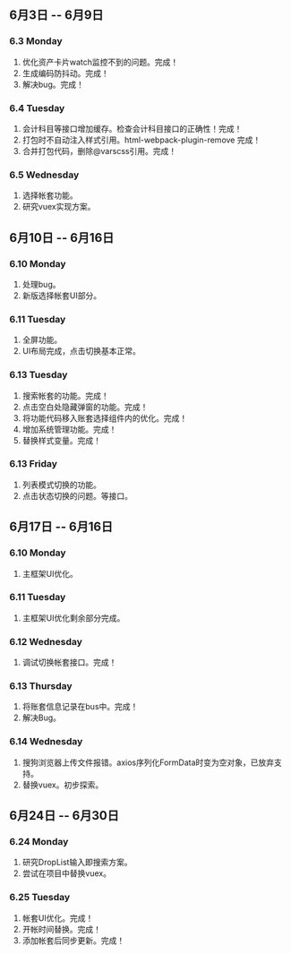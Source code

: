 ## 6月3日 -- 6月9日

### 6.3 Monday
1. 优化资产卡片watch监控不到的问题。完成！
2. 生成编码防抖动。完成！
3. 解决bug。完成！

### 6.4 Tuesday
1. 会计科目等接口增加缓存。检查会计科目接口的正确性！完成！
2. 打包时不自动注入样式引用。html-webpack-plugin-remove 完成！
3. 合并打包代码，删除@varscss引用。完成！

### 6.5 Wednesday
1. 选择帐套功能。
2. 研究vuex实现方案。

## 6月10日 -- 6月16日

### 6.10 Monday
1. 处理bug。
2. 新版选择帐套UI部分。

### 6.11 Tuesday
1. 全屏功能。
2. UI布局完成，点击切换基本正常。

### 6.13 Tuesday
1. 搜索帐套的功能。完成！
2. 点击空白处隐藏弹窗的功能。完成！
3. 将功能代码移入账套选择组件内的优化。完成！
4. 增加系统管理功能。完成！
5. 替换样式变量。完成！

### 6.13 Friday
1. 列表模式切换的功能。
2. 点击状态切换的问题。等接口。

## 6月17日 -- 6月16日

### 6.10 Monday
1. 主框架UI优化。

### 6.11 Tuesday
1. 主框架UI优化剩余部分完成。

### 6.12 Wednesday
1. 调试切换帐套接口。完成！

### 6.13 Thursday
1. 将账套信息记录在bus中。完成！
2. 解决Bug。

### 6.14 Wednesday
1. 搜狗浏览器上传文件报错。axios序列化FormData时变为空对象，已放弃支持。
2. 替换vuex。初步探索。

## 6月24日 -- 6月30日

### 6.24 Monday
1. 研究DropList输入即搜索方案。
2. 尝试在项目中替换vuex。

### 6.25 Tuesday
1. 帐套UI优化。完成！
2. 开帐时间替换。完成！
3. 添加帐套后同步更新。完成！
